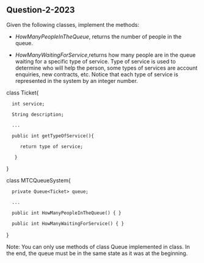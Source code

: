 ## Question-2-2023

Given the following classes, implement the methods:

- *HowManyPeopleInTheQueue*, returns the number of people in the queue.

- *HowManyWaitingForService*,returns how many people are in the queue waiting for a specific type of service. Type of service is used to determine who will help the person, some types of services are account enquiries, new contracts, etc. Notice that each type of service is represented in the system by an integer number.

class Ticket{

      int service;
      
      String description;
      
      ...
      
      public int getTypeOfService(){
      
         return type of service;
         
       }
   
}

class MTCQueueSystem{

      private Queue<Ticket> queue;
      
      ...
    
      public int HowManyPeopleInTheQueue() { }
    
      public int HowManyWaitingForService() { }

}

  Note: You can only use methods of class Queue implemented in class. In the end, the queue must be in the same state as it was at the beginning.

  
